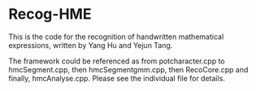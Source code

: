 Recog-HME
=========

This is the code for the recognition of handwritten mathematical expressions, written by Yang Hu and Yejun Tang.

The framework could be referenced as from potcharacter.cpp to hmcSegment.cpp, then hmcSegmentgmm.cpp, then RecoCore.cpp and finally, hmcAnalyse.cpp. Please see the individual file for details.
